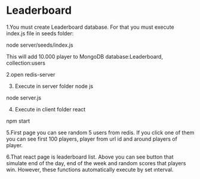 # Leaderboard

1.You must create Leaderboard database. For that you must execute index.js file in seeds folder:

  node server/seeds/index.js

 This will add 10.000 player to MongoDB
 database:Leaderboard,
 collection:users

2.open redis-server 

3. Execute in server folder node js

 node server.js

4. Execute in client folder react

  npm start

  
5.First page you can see random 5 users from redis. If you click one of them you can see first 100 players, player from url id and around players of player.

6.That react page is leaderboard list. Above you can see button that simulate end of the day, end of the week and random scores that players win. However, these functions automatically execute by set ınterval. 